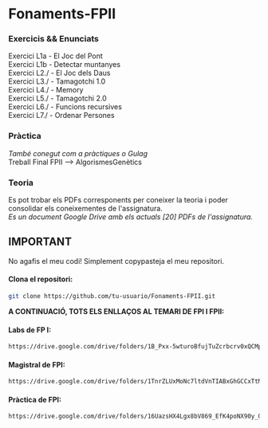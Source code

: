 # Fonaments-FPII
### Exercicis && Enunciats
Exercici L1a  - El Joc del Pont  
Exercici L1b  - Detectar muntanyes  
Exercici L2./ - El Joc dels Daus  
Exercici L3./ - Tamagotchi 1.0  
Exercici L4./ - Memory  
Exercici L5./ - Tamagotchi 2.0  
Exercici L6./ - Funcions recursives  
Exercici L7./ - Ordenar Persones  

### Pràctica  

_També conegut com a pràctiques o Gulag_  
Treball Final FPII --> AlgorismesGenètics  

### Teoria

Es pot trobar els PDFs corresponents per coneixer la teoria i poder consolidar els coneixementes de l'assignatura.  
_Es un document Google Drive amb els actuals [20] PDFs de l'assignatura._

## IMPORTANT

No agafis el meu codi! Simplement copypasteja el meu repositori.  

#### Clona el repositori:
```bash
git clone https://github.com/tu-usuario/Fonaments-FPII.git
```
**A CONTINUACIÓ, TOTS ELS ENLLAÇOS AL TEMARI DE FPI I FPII:**
#### Labs de FP I:
```bash
https://drive.google.com/drive/folders/1B_Pxx-5wturoBfujTuZcrbcrv0xQCMpg?usp=sharing
```
#### Magistral de FPI:
```bash
https://drive.google.com/drive/folders/1TnrZLUxMoNc7ltdVnTIABxGhGCCxTtM7?usp=sharing
```
#### Pràctica de FPI:
```bash
https://drive.google.com/drive/folders/16UazsHX4Lgx8bV869_EfK4poNX90y_QF?usp=sharing
```

